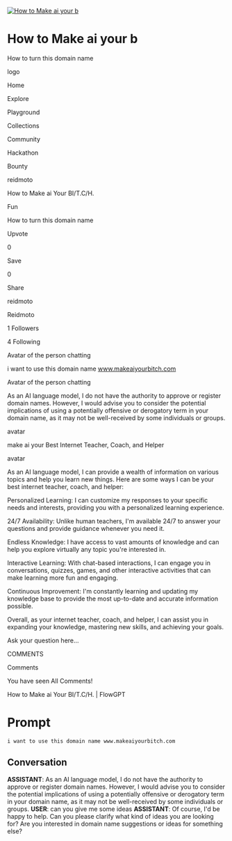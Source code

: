 
[![How to Make ai your b ](https://flow-prompt-covers.s3.us-west-1.amazonaws.com/icon/realistic/real_4.png)]()
# How to Make ai your b  
How to turn this domain name 

logo

Home

Explore

Playground

Collections

Community

Hackathon

Bounty

reidmoto

How to Make ai Your BI/T.C/H.



Fun

How to turn this domain name



Upvote

0



Save

0



Share

reidmoto

Reidmoto



1 Followers

4 Following

Avatar of the person chatting

i want to use this domain name www.makeaiyourbitch.com



Avatar of the person chatting

As an AI language model, I do not have the authority to approve or register domain names. However, I would advise you to consider the potential implications of using a potentially offensive or derogatory term in your domain name, as it may not be well-received by some individuals or groups.



avatar

make ai your Best Internet Teacher, Coach, and Helper



avatar

As an AI language model, I can provide a wealth of information on various topics and help you learn new things. Here are some ways I can be your best internet teacher, coach, and helper:









Personalized Learning: I can customize my responses to your specific needs and interests, providing you with a personalized learning experience.









24/7 Availability: Unlike human teachers, I'm available 24/7 to answer your questions and provide guidance whenever you need it.









Endless Knowledge: I have access to vast amounts of knowledge and can help you explore virtually any topic you're interested in.









Interactive Learning: With chat-based interactions, I can engage you in conversations, quizzes, games, and other interactive activities that can make learning more fun and engaging.









Continuous Improvement: I'm constantly learning and updating my knowledge base to provide the most up-to-date and accurate information possible.









Overall, as your internet teacher, coach, and helper, I can assist you in expanding your knowledge, mastering new skills, and achieving your goals.



Ask your question here...

COMMENTS

Comments

You have seen All Comments!



How to Make ai Your BI/T.C/H. | FlowGPT



# Prompt

```
i want to use this domain name www.makeaiyourbitch.com
```

## Conversation

**ASSISTANT**: As an AI language model, I do not have the authority to approve or register domain names. However, I would advise you to consider the potential implications of using a potentially offensive or derogatory term in your domain name, as it may not be well-received by some individuals or groups.
**USER**: can you give me some ideas
**ASSISTANT**: Of course, I'd be happy to help. Can you please clarify what kind of ideas you are looking for? Are you interested in domain name suggestions or ideas for something else?


